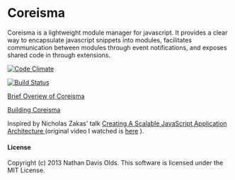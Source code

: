 Coreisma
========

Coreisma is a lightweight module manager for javascript.  It provides a clear way to encapsulate javascript snippets into modules, facilitates communication between modules through event notifications, and exposes shared code in through extensions.

[![Code Climate](https://codeclimate.com/github/natedavisolds/coreisma.png)](https://codeclimate.com/github/natedavisolds/coreisma)

[![Build Status](https://travis-ci.org/natedavisolds/coreisma.png?branch=master)](https://travis-ci.org/natedavisolds/coreisma)

[Brief Overiew of Coreisma](https://github.com/natedavisolds/coreisma/wiki/Coreisma-Overview)

[Building Coreisma](http://natedavisolds.com/blog/2013/12/28/building-coreisma/)

Inspired by Nicholas Zakas' talk [Creating A Scalable JavaScript Application Architecture ](http://www.youtube.com/watch?v=b5pFv9NB9fs) (original video I watched is [here](http://www.youtube.com/watch?v=mKouqShWI4o) ).

#### License
Copyright (c) 2013 Nathan Davis Olds. This software is licensed under the MIT License.
